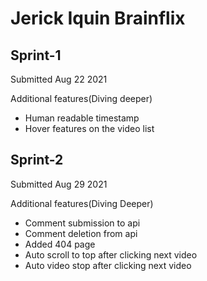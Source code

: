 # Jerick Iquin Brainflix

## Sprint-1
Submitted Aug 22 2021

Additional features(Diving deeper)
- Human readable timestamp
- Hover features on the video list

## Sprint-2
Submitted Aug 29 2021

Additional features(Diving Deeper)
- Comment submission to api
- Comment deletion from api
- Added 404 page
- Auto scroll to top after clicking next video
- Auto video stop after clicking next video